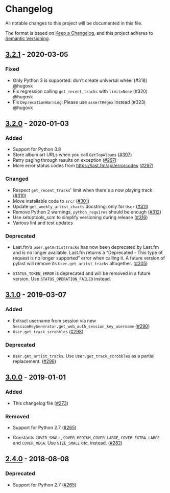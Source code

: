 # Changelog

All notable changes to this project will be documented in this file.

The format is based on [Keep a Changelog](https://keepachangelog.com/en/1.0.0/),
and this project adheres to [Semantic Versioning](https://semver.org/spec/v2.0.0.html).

## [3.2.1] - 2020-03-05
### Fixed

* Only Python 3 is supported: don't create universal wheel (#318) @hugovk
* Fix regression calling `get_recent_tracks` with `limit=None` (#320) @hugovk
* Fix `DeprecationWarning`: Please use `assertRegex` instead (#323) @hugovk

## [3.2.0] - 2020-01-03
### Added

* Support for Python 3.8
* Store album art URLs when you call `GetTopAlbums` ([#307])
* Retry paging through results on exception ([#297])
* More error status codes from https://last.fm/api/errorcodes ([#297])

### Changed

* Respect `get_recent_tracks`' limit when there's a now playing track ([#310])
* Move installable code to `src/` ([#301])
* Update `get_weekly_artist_charts` docstring: only for `User` ([#311])
* Remove Python 2 warnings, `python_requires` should be enough ([#312])
* Use setuptools_scm to simplify versioning during release ([#316])
* Various lint and test updates

### Deprecated

* Last.fm's `user.getArtistTracks` has now been deprecated by Last.fm and is no longer
  available. Last.fm returns a "Deprecated - This type of request is no longer
  supported" error when calling it. A future version of pylast will remove its
  `User.get_artist_tracks` altogether. ([#305])

* `STATUS_TOKEN_ERROR` is deprecated and will be removed in a future version.
  Use `STATUS_OPERATION_FAILED` instead.

## [3.1.0] - 2019-03-07
### Added

* Extract username from session via new
  `SessionKeyGenerator.get_web_auth_session_key_username` ([#290])
* `User.get_track_scrobbles` ([#298])

### Deprecated

*  `User.get_artist_tracks`. Use `User.get_track_scrobbles` as a partial replacement.
   ([#298])

## [3.0.0] - 2019-01-01
### Added
* This changelog file ([#273])

### Removed

* Support for Python 2.7 ([#265])

* Constants `COVER_SMALL`, `COVER_MEDIUM`, `COVER_LARGE`, `COVER_EXTRA_LARGE`
  and `COVER_MEGA`. Use `SIZE_SMALL` etc. instead. ([#282])

## [2.4.0] - 2018-08-08
### Deprecated

* Support for Python 2.7 ([#265])

[3.2.1]: https://github.com/pylast/pylast/compare/v3.2.0...3.2.1
[3.2.0]: https://github.com/pylast/pylast/compare/v3.1.0...3.2.0
[3.1.0]: https://github.com/pylast/pylast/compare/v3.0.0...3.1.0
[3.0.0]: https://github.com/pylast/pylast/compare/2.4.0...3.0.0
[2.4.0]: https://github.com/pylast/pylast/compare/2.3.0...2.4.0
[#265]: https://github.com/pylast/pylast/issues/265
[#273]: https://github.com/pylast/pylast/issues/273
[#282]: https://github.com/pylast/pylast/pull/282
[#290]: https://github.com/pylast/pylast/pull/290
[#297]: https://github.com/pylast/pylast/issues/297
[#298]: https://github.com/pylast/pylast/issues/298
[#301]: https://github.com/pylast/pylast/issues/301
[#305]: https://github.com/pylast/pylast/issues/305
[#307]: https://github.com/pylast/pylast/issues/307
[#310]: https://github.com/pylast/pylast/issues/310
[#311]: https://github.com/pylast/pylast/issues/311
[#312]: https://github.com/pylast/pylast/issues/312
[#316]: https://github.com/pylast/pylast/issues/316
